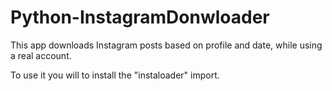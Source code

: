 # Python-InstagramDonwloader
This app downloads Instagram posts based on profile and date, while using a real account.

  To use it you will to install the "instaloader" import.
